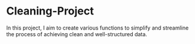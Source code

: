 # Cleaning-Project

In this project, I aim to create various functions to simplify and streamline the process of achieving clean and well-structured data.
